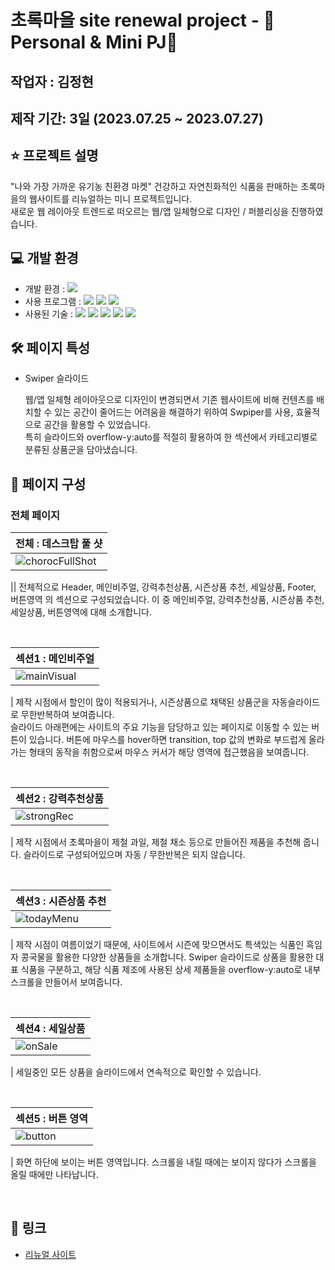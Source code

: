 # 초록마을 site renewal project - 🌿Personal & Mini PJ🌾

## 작업자 : 김정현

## 제작 기간: 3일 (2023.07.25 ~ 2023.07.27)

## ⭐️ 프로젝트 설명

"나와 가장 가까운 유기농 친환경 마켓"
건강하고 자연친화적인 식품을 판매하는 초록마을의 웹사이트를 리뉴얼하는 미니 프로젝트입니다.<br/>
새로운 웹 레이아웃 트렌드로 떠오르는 웹/앱 일체형으로 디자인 / 퍼블리싱을 진행하였습니다.

## 💻 개발 환경

- 개발 환경 : <img src="https://img.shields.io/badge/windows10-0078D6?style=flat-square&logo=windows10&logoColor=white"/>
- 사용 프로그램 : <img src="https://img.shields.io/badge/Vs code-007ACC?style=flat-square&logo=visualstudiocode&logoColor=white"/> <img src="https://img.shields.io/badge/Photoshop-31A8FF?style=flat-square&logo=adobephotoshop&logoColor=white"/> <img src="https://img.shields.io/badge/figma-F24E1E?style=flat-square&logo=figma&logoColor=white"/>
- 사용된 기술 :
  <img src="https://img.shields.io/badge/html5-E34F26?style=flat-square&logo=html5&logoColor=white"> <img src="https://img.shields.io/badge/css3-1572B6?style=flat-square&logo=css3&logoColor=white"> <img src="https://img.shields.io/badge/jQuery-0769AD?style=flat-square&logo=jQuery&logoColor=white"> <img src="https://img.shields.io/badge/JavaScript-F7DF1E?style=flat-square&logo=JavaScript&logoColor=white"> <img src="https://img.shields.io/badge/Swiper-6332F6?style=flat-square&logo=Swiper&logoColor=white">

## 🛠️ 페이지 특성

- Swiper 슬라이드

  웹/앱 일체형 레이아웃으로 디자인이 변경되면서 기존 웹사이트에 비해 컨텐츠를 배치할 수 있는 공간이 줄어드는 어려움을 해결하기 위하여 Swpiper를 사용, 효율적으로 공간을 활용할 수 있었습니다. <br>
  특히 슬라이드와 overflow-y:auto를 적절히 활용하여 한 섹션에서 카테고리별로 분류된 상품군을 담아냈습니다.

## 👀 페이지 구성

### 전체 페이지

| 전체 : 데스크탑 풀 샷                                                                                                  |
| :--------------------------------------------------------------------------------------------------------------------- |
| ![chorocFullShot](https://github.com/Isabella-Kim/ChorocRenewal/assets/139948934/0e1ae937-6f0f-48ae-9934-dd529e2827c4) |

|| 전체적으로 Header, 메인비주얼, 강력추천상품, 시즌상품 추천, 세일상품, Footer, 버튼영역 의 섹션으로 구성되었습니다. 이 중 메인비주얼, 강력추천상품, 시즌상품 추천, 세일상품, 버튼영역에 대해 소개합니다.

<br>

| 섹션1 : 메인비주얼                                                                                                 |
| :----------------------------------------------------------------------------------------------------------------- |
| ![mainVisual](https://github.com/Isabella-Kim/ChorocRenewal/assets/139948934/f94735f9-d754-4c66-8ae1-1665c2d83885) |

| 제작 시점에서 할인이 많이 적용되거나, 시즌상품으로 채택된 상품군을 자동슬라이드로 무한반복하여 보여줍니다.<br> 슬라이드 아래편에는 사이트의 주요 기능을 담당하고 있는 페이지로 이동할 수 있는 버튼이 있습니다. 버튼에 마우스를 hover하면 transition, top 값의 변화로 부드럽게 올라가는 형태의 동작을 취함으로써 마우스 커서가 해당 영역에 접근했음을 보여줍니다.

<br>

| 섹션2 : 강력추천상품                                                                                              |
| :---------------------------------------------------------------------------------------------------------------- |
| ![strongRec](https://github.com/Isabella-Kim/ChorocRenewal/assets/139948934/9429887f-9254-4123-9d00-4641ce33bfcc) |

| 제작 시점에서 초록마을이 제철 과일, 제철 채소 등으로 만들어진 제품을 추천해 줍니다. 슬라이드로 구성되어있으며 자동 / 무한반복은 되지 않습니다.

<br>

| 섹션3 : 시즌상품 추천                                                                                             |
| :---------------------------------------------------------------------------------------------------------------- |
| ![todayMenu](https://github.com/Isabella-Kim/ChorocRenewal/assets/139948934/581f45fe-f029-478a-b732-5cae5995ddf8) |

| 제작 시점이 여름이었기 때문에, 사이트에서 시즌에 맞으면서도 특색있는 식품인 흑임자 콩국물을 활용한 다양한 상품들을 소개합니다. Swiper 슬라이드로 상품을 활용한 대표 식품을 구분하고, 해당 식품 제조에 사용된 상세 제품들을 overflow-y:auto로 내부 스크롤을 만들어서 보여줍니다.

<br>

| 섹션4 : 세일상품                                                                                               |
| :------------------------------------------------------------------------------------------------------------- |
| ![onSale](https://github.com/Isabella-Kim/ChorocRenewal/assets/139948934/3a33822a-b7e7-4a6c-9ba7-d54c29e2e617) |

| 세일중인 모든 상품을 슬라이드에서 연속적으로 확인할 수 있습니다.

<br>

| 섹션5 : 버튼 영역                                                                                              |
| :------------------------------------------------------------------------------------------------------------- |
| ![button](https://github.com/Isabella-Kim/ChorocRenewal/assets/139948934/4d265934-a757-4aae-859d-e2b1bd7e0166) |

| 화면 하단에 보이는 버튼 영역입니다. 스크롤을 내릴 때에는 보이지 않다가 스크롤을 올릴 때에만 나타납니다.

<br>

## 🚀 링크

- [리뉴얼 사이트](https://isabella-kim.github.io/ChorocRenewal/)
